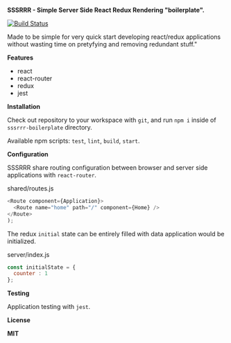 **SSSRRR - Simple Server Side React Redux Rendering "boilerplate".**

[![Build Status](https://travis-ci.org/linuxenko/sssrrr-boilerplate.svg?branch=master)](https://travis-ci.org/linuxenko/sssrrr-boilerplate)

Made to be simple for very quick start developing react/redux applications without wasting time on pretyfying and removing redundant stuff."

**Features**

  * react
  * react-router
  * redux
  * jest

**Installation**

Check out repository to your workspace with `git`, and run `npm i` inside of `sssrrr-boilerplate` directory.

Available npm scripts: `test`, `lint`, `build`, `start`.

**Configuration**

SSSRRR share routing configuration between browser and server side applications with `react-router`.

shared/routes.js
```js
<Route component={Application}>
  <Route name="home" path="/" component={Home} />
</Route>
);
```

The redux `initial` state can be entirely filled with data application would be initialized.

server/index.js
```js
const initialState = {
  counter : 1
};

```

**Testing**

Application testing with `jest`.


**License**

**MIT**
